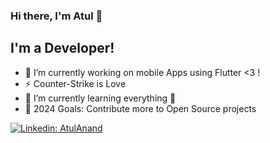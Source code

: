 ### Hi there, I'm Atul 👋

## I'm a Developer!
- 🔭 I’m currently working on mobile Apps using Flutter <3  !
- ⚡ Counter-Strike is Love 
- 🌱 I’m currently learning everything 🤣
- 🥅 2024 Goals: Contribute more to Open Source projects



[![Linkedin: AtulAnand](https://img.shields.io/badge/-AtulAnand-blue?style=flat-square&logo=Linkedin&logoColor=white&link=https://www.linkedin.com/in/atul-anand-9717a8147/)](https://www.linkedin.com/in/atul-anand-9717a8147/)
